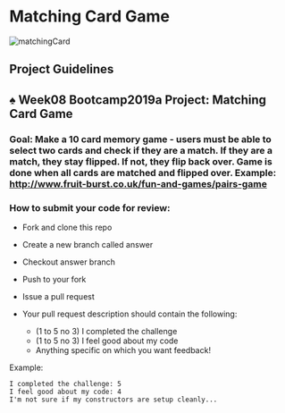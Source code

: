 # Matching Card Game

![matchingCard](https://user-images.githubusercontent.com/101942628/168598442-7e899e47-0d54-469c-975f-04ee6a372f88.PNG)

## Project Guidelines

## ♠️ Week08 Bootcamp2019a Project: Matching Card Game
### Goal: Make a 10 card memory game - users must be able to select two cards and check if they are a match. If they are a match, they stay flipped. If not, they flip back over. Game is done when all cards are matched and flipped over. Example: http://www.fruit-burst.co.uk/fun-and-games/pairs-game 

### How to submit your code for review:
- Fork and clone this repo
- Create a new branch called answer
- Checkout answer branch
- Push to your fork
- Issue a pull request

- Your pull request description should contain the following:
  - (1 to 5 no 3) I completed the challenge
  - (1 to 5 no 3) I feel good about my code
  - Anything specific on which you want feedback!

Example:
```
I completed the challenge: 5
I feel good about my code: 4
I'm not sure if my constructors are setup cleanly...
```

